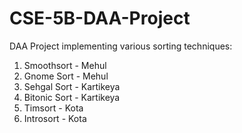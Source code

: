 # CSE-5B-DAA-Project
DAA Project implementing various sorting techniques:


1. Smoothsort - Mehul
2. Gnome Sort - Mehul
2. Sehgal Sort - Kartikeya
3. Bitonic Sort - Kartikeya
5. Timsort - Kota
6. Introsort - Kota 
